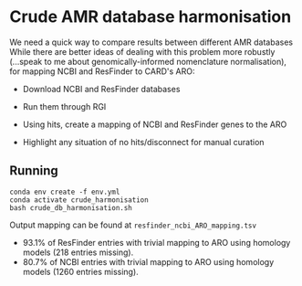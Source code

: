 # Crude AMR database harmonisation

We need a quick way to compare results between different AMR databases
While there are better ideas of dealing with this problem more robustly 
(...speak to me about genomically-informed nomenclature normalisation),
for mapping NCBI and ResFinder to CARD's ARO:

- Download NCBI and ResFinder databases

- Run them through RGI

- Using hits, create a mapping of NCBI and ResFinder genes to the ARO

- Highlight any situation of no hits/disconnect for manual curation

## Running

    conda env create -f env.yml
    conda activate crude_harmonisation
    bash crude_db_harmonisation.sh

Output mapping can be found at `resfinder_ncbi_ARO_mapping.tsv`

- 93.1% of ResFinder entries with trivial mapping to ARO using homology models (218 entries missing).
- 80.7% of NCBI entries with trivial mapping to ARO using homology models (1260 entries missing).

